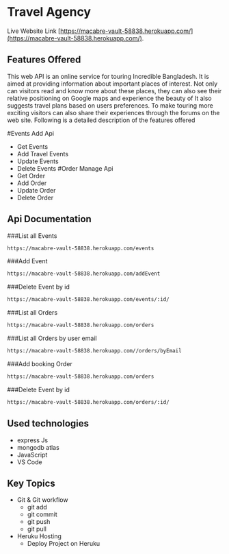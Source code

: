 # Travel Agency

Live Website Link [https://macabre-vault-58838.herokuapp.com/](https://macabre-vault-58838.herokuapp.com/).

## Features Offered

This web API is an online service for touring Incredible Bangladesh. It
is aimed at providing information about important places of interest. Not
only can visitors read and know more about these places, they can also
see their relative positioning on Google maps and experience the beauty of It also
suggests travel plans based on users preferences. To make touring more
exciting visitors can also share their experiences through the forums on the
web site.
Following is a detailed description of the features offered

#Events Add Api
- Get Events
- Add Travel Events
- Update Events
- Delete Events
#Order Manage Api
- Get Order
- Add Order
- Update Order
- Delete Order


## Api Documentation



###List all Events

```sh
https://macabre-vault-58838.herokuapp.com/events
```
###Add Event

```sh
https://macabre-vault-58838.herokuapp.com/addEvent
```

###Delete Event by id

```sh
https://macabre-vault-58838.herokuapp.com/events/:id/
```


###List all Orders

```sh
https://macabre-vault-58838.herokuapp.com/orders
```

###List all Orders by user email

```sh
https://macabre-vault-58838.herokuapp.com//orders/byEmail
```

###Add booking Order


```sh
https://macabre-vault-58838.herokuapp.com/orders
```

###Delete Event by id

```sh
https://macabre-vault-58838.herokuapp.com/orders/:id/
```


## Used technologies

-   express Js
-   mongodb atlas
-   JavaScript
-   VS Code

## Key Topics


-   Git & Git workflow
    -   git add
    -   git commit
    -   git push
    -   git pull
-   Heruku Hosting
    -   Deploy Project on Heruku